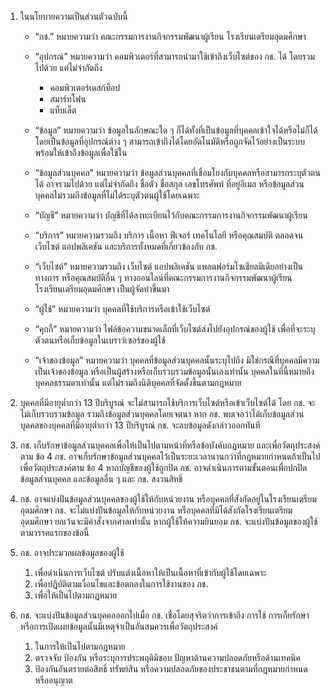 1. ในนโยบายความเป็นส่วนตัวฉบับนี้

   - “กช.” หมายความว่า คณะกรรมการงานกิจกรรมพัฒนาผู้เรียน โรงเรียนเตรียมอุดมศึกษา
   - “อุปกรณ์” หมายความว่า คอมพิวเตอร์ที่สามารถนำมาใช้เข้าถึงเว็บไซต์ของ กช. ได้ โดยรวมไปด้วย แต่ไม่จำกัดถึง

     - คอมพิวเตอร์เดสก์ท็อป
     - สมาร์ทโฟน
     - แท็บเล็ต

   - “ข้อมูล” หมายความว่า ข้อมูลในลักษณะใด ๆ ก็ได้ทั้งที่เป็นข้อมูลที่บุคคลเข้าใจได้หรือไม่ก็ได้ โดยเป็นข้อมูลที่อุปกรณ์ต่าง ๆ สามารถเข้าถึงได้โดยอัตโนมัติหรือถูกจัดไว้อย่างเป็นระบบพร้อมให้เข้าถึงข้อมูลเพื่อใช้ใน
   - “ข้อมูลส่วนบุคคล” หมายความว่า ข้อมูลส่วนบุคคลที่เชื่อมโยงกับบุคคลหรือสามารถระบุตัวตนได้ อาจรวมไปด้วย แต่ไม่จำกัดถึง ชื่อตัว ชื่อสกุล เลขโทรศัพท์ ที่อยู่อีเมล หรือข้อมูลส่วนบุคคลไม่รวมถึงข้อมูลที่ไม่ได้ระบุตัวตนผู้ใช้โดยเฉพาะ
   - “บัญชี” หมายความว่า บัญชีที่ได้ลงทะเบียนไว้กับคณะกรรมการงานกิจกรรมพัฒนาผู้เรียน
   - “บริการ” หมายความรวมถึง บริการ เนื้อหา ฟีเจอร์ เทคโนโลยี หรือคุณสมบัติ ตลอดจนเว็บไซต์ แอปพลิเคชัน และบริการทั้งหมดที่เกี่ยวข้องกับ กช.
   - “เว็บไซต์” หมายความรวมถึง เว็บไซต์ แอปพลิเคชัน แพลตฟอร์มโซเชียลมีเดียอย่างเป็นทางการ หรือคุณสมบัติอื่น ๆ ทางออนไลน์ที่คณะกรรมการงานกิจกรรมพัฒนาผู้เรียน โรงเรียนเตรียมอุดมศึกษา เป็นผู้จัดทำขึ้นมา
   - “ผู้ใช้” หมายความว่า บุคคลที่ใช้บริการหรือเข้าใช้เว็บไซต์
   - “คุกกี้” หมายความว่า ไฟล์ข้อความขนาดเล็กที่เว็บไซต์ส่งไปยังอุปกรณ์ของผู้ใช้ เพื่อที่จะระบุตัวตนหรือเก็บข้อมูลในเบราว์เซอร์ของผู้ใช้
   - “เจ้าของข้อมูล” หมายความว่า บุคคลที่ข้อมูลส่วนบุคคลนั้นระบุไปถึง มิใช่กรณีที่บุคคลมีความเป็นเจ้าของข้อมูล หรือเป็นผู้สร้างหรือเก็บรวบรวมข้อมูลนั้นเองเท่านั้น บุคคลในที่นี้หมายถึง บุคคลธรรมดาเท่านั้น แต่ไม่รวมถึงนิติบุคคลที่จัดตั้งขึ้นตามกฎหมาย

2. บุคคลที่มีอายุต่ำกว่า 13 ปีบริบูรณ์ จะไม่สามารถใช้บริการเว็บไซต์หรือเข้าเว็บไซต์ได้ โดย กช. จะไม่เก็บรวบรวมข้อมูล รวมถึงข้อมูลส่วนบุคคลโดยเจตนา หาก กช. พบเจอว่าได้เก็บข้อมูลส่วนบุคคลของบุคคลที่มีอายุต่ำกว่า 13 ปีบริบูรณ์ กช. จะลบข้อมูลดังกล่าวออกทันที

3. กช. เก็บรักษาข้อมูลส่วนบุคคลเพื่อให้เป็นไปตามหน้าที่หรือข้อบังคับกฎหมาย และเพื่อวัตถุประสงค์ตาม ข้อ 4 กช. อาจเก็บรักษาข้อมูลส่วนบุคคลไว้เป็นระยะเวลานานกว่าที่กฎหมายกำหนดถ้าเป็นไปเพื่อวัตถุประสงค์ตาม ข้อ 4 หากบัญชีของผู้ใช้ถูกปิด กช. อาจดำเนินการตามขั้นตอนเพื่อปกปิดข้อมูลส่วนบุคคล และข้อมูลอื่น ๆ และ กช. สงวนสิทธิ์

4. กช. อาจแบ่งปันข้อมูลส่วนบุคคลของผู้ใช้ให้กับหน่วยงาน หรือบุคคลที่สังกัดอยู่ในโรงเรียนเตรียมอุดมศึกษา กช. จะไม่แบ่งปันข้อมูลให้กับหน่วยงาน หรือบุคคลที่มิได้สังกัดโรงเรียนเตรียมอุดมศึกษา ยกเว้นจะมีคำสั่งจากศาลเท่านั้น หากผู้ใช้ให้ความยินยอม กช. จะแบ่งปันข้อมูลของผู้ใช้ตามวรรคแรกของข้อนี้

5. กช. อาจประมวลผลข้อมูลของผู้ใช้

   1. เพื่อดำเนินการเว็บไซต์ ปรับแต่งเนื้อหาให้เป็นเนื้อหาที่เข้ากับผู้ใช้โดยเฉพาะ
   2. เพื่อปฏิบัติตามเงื่อนไขและข้อตกลงในการใช้งานของ กช.
   3. เพื่อให้เป็นไปตามกฎหมาย

6. กช. จะแบ่งปันข้อมูลส่วนบุคคลออกไปเมื่อ กช. เชื่อโดยสุจริตว่าการเข้าถึง การใช้ การเก็ยรักษา หรือการเปิดเผยข้อมูลนั้นมีเหตุจำเป็นอันสมควรเพื่อวัตถุประสงค์
   1. ในการให้เป็นไปตามกฎหมาย
   2. ตรวจจับ ป้องกัน หรือระบุการประพฤติมิชอบ ปัญหาด้านความปลอดภัยหรือด้านเทคนิค
   3. ป้องกันอันตรายต่อสิทธิ์ ทรัพย์สิน หรือความปลอดภัยของประชาชนตามที่กฎหมายกำหนดหรืออนุญาต

